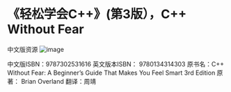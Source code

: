 # 《轻松学会C++》(第3版），C++ Without Fear
中文版资源
![image](https://github.com/transbot/CPP-without-fear/assets/12107254/f40b91f5-1f2f-4bbe-ab15-e6446d61461f)


中文版ISBN：9787302531616
英文版本ISBN： 9780134314303
原书名：C++ Without Fear: A Beginner’s Guide That Makes You Feel Smart 3rd Edition
原著： Brian Overland
翻译：周靖
